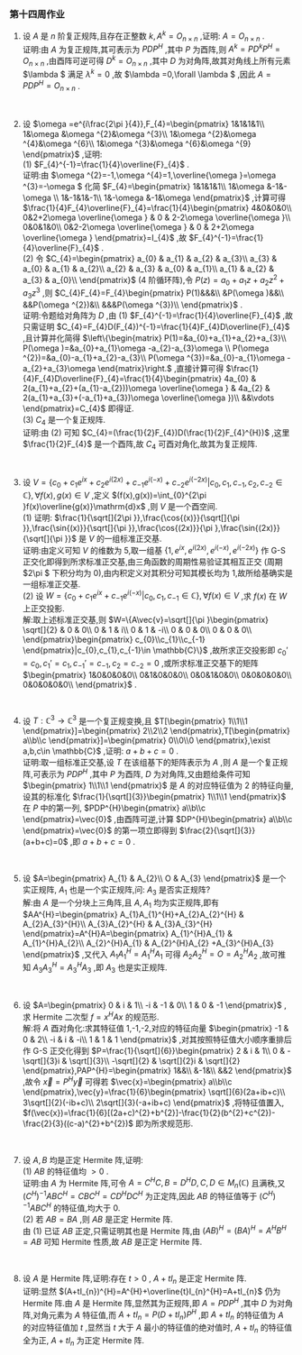 ### 第十四周作业

1. 设 $A$ 是 $n$ 阶复正规阵,且存在正整数 $k,A^{k}=O_{n\times n}$ ,证明: $A=O_{n\times n}$ .
    \
    证明:由 $A$ 为复正规阵,其可表示为 $PDP^{H}$ ,其中 $P$ 为酉阵,则 $A^{k}=PD^{k}P^{H}=O_{n\times n}$ ,由酉阵可逆可得 $D^{k}=O_{n\times n}$ ,其中 $D$ 为对角阵,故其对角线上所有元素 $\lambda $ 满足 $\lambda ^{k}=0$ ,故 $\lambda =0,\forall \lambda $ ,因此 $A=PDP^{H}=O_{n\times n}$ .
<br>

2. 设 $\omega =e^{i\frac{2\pi }{4}},F_{4}=\begin{pmatrix}
    1&1&1&1\\
    1&\omega &\omega ^{2}&\omega ^{3}\\
    1&\omega ^{2}&\omega ^{4}&\omega ^{6}\\
    1&\omega ^{3}&\omega ^{6}&\omega ^{9}
\end{pmatrix}$ ,证明:
    \
    (1) $F_{4}^{-1}=\frac{1}{4}\overline{F}_{4}$ .
    \
    证明:由 $\omega ^{2}=-1,\omega ^{4}=1,\overline{\omega }=\omega ^{3}=-\omega $ 化简 $F_{4}=\begin{pmatrix}
        1&1&1&1\\
        1&\omega &-1&-\omega \\
        1&-1&1&-1\\
        1&-\omega &-1&\omega 
    \end{pmatrix}$ ,计算可得 $\frac{1}{4}F_{4}\overline{F}_{4}=\frac{1}{4}\begin{pmatrix}
       4&0&0&0\\
       0&2+2\omega \overline{\omega }   &   0   &   2-2\omega \overline{\omega }\\
       0&0&1&0\\
       0&2-2\omega \overline{\omega }   &   0   &   2+2\omega \overline{\omega }
    \end{pmatrix}=I_{4}$ ,故 $F_{4}^{-1}=\frac{1}{4}\overline{F}_{4}$ .
    \
    (2) 令 $C_{4}=\begin{pmatrix}
       a_{0}    &   a_{1}   &   a_{2}   &   a_{3}\\ 
       a_{3}    &   a_{0}   &   a_{1}   &   a_{2}\\ 
       a_{2}    &   a_{3}   &   a_{0}   &   a_{1}\\ 
       a_{1}    &   a_{2}   &   a_{3}   &   a_{0}\\ 
    \end{pmatrix}$ (4 阶循环阵),令 $P(z)=a_{0}+a_{1}z+a_{2}z^{2}+a_{3}z^{3}$ ,则 $C_{4}F_{4}=F_{4}\begin{pmatrix}
       P(1)&&&\\ 
       &P(\omega )&&\\ 
       &&P(\omega ^{2})&\\ 
       &&&P(\omega ^{3})\\ 
    \end{pmatrix}$ .
    \
    证明:令题给对角阵为 $D$ ,由 (1) $F_{4}^{-1}=\frac{1}{4}\overline{F}_{4}$ ,故只需证明 $C_{4}=F_{4}D(F_{4})^{-1}=\frac{1}{4}F_{4}D\overline{F}_{4}$ ,且计算并化简得 $\left\{\begin{matrix}
    P(1)=&a_{0}+a_{1}+a_{2}+a_{3}\\
    P(\omega )=&a_{0}+a_{1}\omega -a_{2}-a_{3}\omega \\
    P(\omega ^{2})=&a_{0}-a_{1}+a_{2}-a_{3}\\
    P(\omega ^{3})=&a_{0}-a_{1}\omega -a_{2}+a_{3}\omega 
    \end{matrix}\right.$ ,直接计算可得 $\frac{1}{4}F_{4}D\overline{F}_{4}=\frac{1}{4}\begin{pmatrix}
        4a_{0}  &   2(a_{1}+a_{2}+(a_{1}-a_{2}))\omega \overline{\omega }    &   4a_{2}  &   2(a_{1}+a_{3}+(-a_{1}+a_{3})\omega \overline{\omega })\\
        &&\vdots
    \end{pmatrix}=C_{4}$ 即得证.
    \
    (3) $C_{4}$ 是一个复正规阵.
    \
    证明:由 (2) 可知 $C_{4}=(\frac{1}{2}F_{4})D(\frac{1}{2}F_{4}^{H})$ ,这里 $\frac{1}{2}F_{4}$ 是一个酉阵,故 $C_{4}$ 可酉对角化,故其为复正规阵.
<br>

3. 设 $V=\{c_{0}+c_{1}e^{ix}+c_{2}e^{i(2x)}+c_{-1}e^{i(-x)}+c_{-2}e^{i(-2x)}|c_{0},c_{1},c_{-1},c_{2},c_{-2}\in \mathbb{C}\},\forall f(x),g(x)\in V$ ,定义 $(f(x),g(x))=\int_{0}^{2\pi }f(x)\overline{g(x)}\mathrm{d}x$ ,则 $V$ 是一个酉空间.
    \
    (1) 证明: $\frac{1}{\sqrt[]{2\pi }},\frac{\cos{(x)}}{\sqrt[]{\pi }},\frac{\sin{(x)}}{\sqrt[]{\pi }},\frac{\cos{(2x)}}{\pi },\frac{\sin{(2x)}}{\sqrt[]{\pi }}$ 是 $V$ 的一组标准正交基.
    \
    证明:由定义可知 $V$ 的维数为 5,取一组基 $\{1,e^{ix},e^{i(2x)},e^{i(-x)},e^{i(-2x)}\}$ 作 G-S 正交化即得到所求标准正交基,由三角函数的周期性易验证其相互正交 (周期 $2\pi $ 下积分均为 0),由内积定义对其积分可知其模长均为 1,故所给基确实是一组标准正交基.
    \
    (2) 设 $W=\{c_{0}+c_{1}e^{ix}+c_{-1}e^{i(-x)}|c_{0},c_{1},c_{-1}\in \mathbb{C}\},\forall f(x)\in V$ ,求 $f(x)$ 在 $W$ 上正交投影.
    \
    解:取上述标准正交基,则 $W=\{A\vec{v}=\sqrt[]{\pi }\begin{pmatrix}
        \sqrt[]{2}  &   0   &   0\\
        0           &   1   &   i\\
        0           &   1   &   -i\\
        0           &   0   &   0\\
        0           &   0   &   0\\
    \end{pmatrix}\begin{pmatrix}
       c_{0}\\c_{1}\\c_{-1} 
    \end{pmatrix}|c_{0},c_{1},c_{-1}\in \mathbb{C}\}$ ,故所求正交投影即 $c_{0}'=c_{0},c_{1}'=c_{1},c_{-1}'=c_{-1},c_{2}=c_{-2}=0$ ,或所求标准正交基下的矩阵 $\begin{pmatrix}
       1&0&0&0&0\\ 
       0&1&0&0&0\\ 
       0&0&1&0&0\\ 
       0&0&0&0&0\\ 
       0&0&0&0&0\\ 
    \end{pmatrix}$ .
<br>

4. 设 $T:\mathbb{C}^{3}\rightarrow \mathbb{C}^{3}$ 是一个复正规变换,且 $T[\begin{pmatrix}
    1\\1\\1
\end{pmatrix}]=\begin{pmatrix}
    2\\2\\2
\end{pmatrix},T[\begin{pmatrix}
    a\\b\\c
\end{pmatrix}]=\begin{pmatrix}
    0\\0\\0
\end{pmatrix},\exist a,b,c\in \mathbb{C}$ ,证明: $a+b+c=0$ .
    \
    证明:取一组标准正交基,设 $T$ 在该组基下的矩阵表示为 $A$ ,则 $A$ 是一个复正规阵,可表示为 $PDP^{H}$ ,其中 $P$ 为酉阵, $D$ 为对角阵,又由题给条件可知 $\begin{pmatrix}
       1\\1\\1 
    \end{pmatrix}$ 是 $A$ 的对应特征值为 2 的特征向量,设其的标准化 $\frac{1}{\sqrt[]{3}}\begin{pmatrix}
       1\\1\\1 
    \end{pmatrix}$ 在 $P$ 中的第一列, $PDP^{H}\begin{pmatrix}
       a\\b\\c 
    \end{pmatrix}=\vec{0}$ ,由酉阵可逆,计算 $DP^{H}\begin{pmatrix}
       a\\b\\c 
    \end{pmatrix}=\vec{0}$ 的第一项立即得到 $\frac{2}{\sqrt[]{3}}(a+b+c)=0$ ,即 $a+b+c=0$ .
<br>

5. 设 $A=\begin{pmatrix}
    A_{1}   &   A_{2}\\
    O       &   A_{3}
\end{pmatrix}$ 是一个实正规阵, $A_{1}$ 也是一个实正规阵,问: $A_{3}$ 是否实正规阵?
    \
    解:由 $A$ 是一个分块上三角阵,且 $A,A_{1}$ 均为实正规阵,即有 $AA^{H}=\begin{pmatrix}
       A_{1}A_{1}^{H}+A_{2}A_{2}^{H}    &   A_{2}A_{3}^{H}\\
       A_{3}A_{2}^{H}   &   A_{3}A_{3}^{H} 
    \end{pmatrix}=A^{H}A=\begin{pmatrix}
       A_{1}^{H}A_{1}   &   A_{1}^{H}A_{2}\\
       A_{2}^{H}A_{1}   &   A_{2}^{H}A_{2} +A_{3}^{H}A_{3}
    \end{pmatrix}$ ,又代入 $A_{1}A_{1}^{H}=A_{1}^{H}A_{1}$ 可得 $A_{2}A_{2}^{H}=O=A_{2}^{H}A_{2}$ ,故可推知 $A_{3}A_{3}^{H}=A_{3}^{H}A_{3}$ ,即 $A_{3}$ 也是实正规阵.
<br>

6. 设 $A=\begin{pmatrix}
    0   &   i   &   1\\
    -i  &   -1  &   0\\
    1   &   0   &   -1
\end{pmatrix}$ ,求 Hermite 二次型 $f=x^{H}Ax$ 的规范形.
    \
    解:将 $A$ 酉对角化:求其特征值 1,-1,-2,对应的特征向量 $\begin{pmatrix}
       -1   &   0   &   2\\
       -i   &   i   &   -i\\
       1    &   1   &   1
    \end{pmatrix}$ ,对其按照特征值大小顺序重排后作 G-S 正交化得到 $P=\frac{1}{\sqrt[]{6}}\begin{pmatrix}
        2   &   i   &   1\\
        0   &   -\sqrt[]{3}i    &   \sqrt[]{3}\\
        -\sqrt[]{2} &   \sqrt[]{2}i &   \sqrt[]{2}
    \end{pmatrix},PAP^{H}=\begin{pmatrix}
        1&&\\
        &-1&\\
        &&2
    \end{pmatrix}$ ,故令 $\vec{x}=P^{H}\vec{y}$ 可得若 $\vec{x}=\begin{pmatrix}
       a\\b\\c 
    \end{pmatrix},\vec{y}=\frac{1}{6}\begin{pmatrix}
        \sqrt[]{6}(2a+ib+c)\\
        3\sqrt[]{2}(-ib+c)\\
        2\sqrt[]{3}(-a+ib+c)
    \end{pmatrix}$ ,将特征值置入, $f(\vec{x})=\frac{1}{6}[(2a+c)^{2}+b^{2}]-\frac{1}{2}(b^{2}+c^{2})-\frac{2}{3}((c-a)^{2}+b^{2})$ 即为所求规范形.
<br>

7. 设 $A,B$ 均是正定 Hermite 阵,证明:
    \
    (1) $AB$ 的特征值均 $>0$ .
    \
    证明:由 $A$ 为 Hermite 阵,可令 $A=C^{H}C,B=D^{H}D,C,D\in M_{n}(\mathbb{C})$ 且满秩,又 $(C^{H})^{-1}ABC^{H}=CBC^{H}=CD^{H}DC^{H}$ 为正定阵,因此 $AB$ 的特征值等于 $(C^{H})^{-1}ABC^{H}$ 的特征值,均大于 0.
    \
    (2) 若 $AB=BA$ ,则 $AB$ 是正定 Hermite 阵.
    \
    由 (1) 已证 $AB$ 正定,只需证明其也是 Hermite 阵,由 $(AB)^{H}=(BA)^{H}=A^{H}B^{H}=AB$ 可知 Hermite 性质,故 $AB$ 是正定 Hermite 阵.
<br>

8. 设 $A$ 是 Hermite 阵,证明:存在 $t>0$ , $A+tI_{n}$ 是正定 Hermite 阵.
    \
    证明:显然 $(A+tI_{n})^{H}=A^{H}+\overline{t}I_{n}^{H}=A+tI_{n}$ 仍为 Hermite 阵.由 $A$ 是 Hermite 阵,显然其为正规阵,即 $A=PDP^{H}$ ,其中 $D$ 为对角阵,对角元素为 $A$ 特征值,而 $A+tI_{n}=P(D+tI_{n})P^{H}$ ,即 $A+tI_{n}$ 的特征值为 $A$ 的对应特征值加 $t$ ,显然当 $t$ 大于 $A$ 最小的特征值的绝对值时, $A+tI_{n}$ 的特征值全为正, $A+tI_{n}$ 为正定 Hermite 阵.